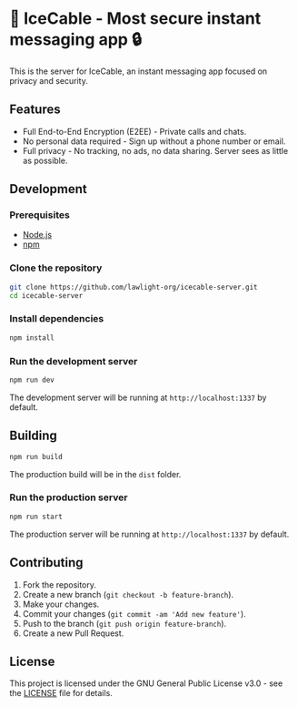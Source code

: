 # 🧊 IceCable - Most secure instant messaging app 🔒

This is the server for IceCable, an instant messaging app focused on privacy and security.

## Features
- Full End-to-End Encryption (E2EE) - Private calls and chats.
- No personal data required - Sign up without a phone number or email.
- Full privacy - No tracking, no ads, no data sharing. Server sees as little as possible.

## Development

### Prerequisites
- [Node.js](https://nodejs.org/en/)
- [npm](https://www.npmjs.com/)

### Clone the repository
```bash
git clone https://github.com/lawlight-org/icecable-server.git
cd icecable-server
```

### Install dependencies
```bash
npm install
```

### Run the development server
```bash
npm run dev
```
The development server will be running at `http://localhost:1337` by default.

## Building
```bash
npm run build
```
The production build will be in the `dist` folder.

### Run the production server
```bash
npm run start
```
The production server will be running at `http://localhost:1337` by default.

## Contributing
1. Fork the repository.
2. Create a new branch (`git checkout -b feature-branch`).
3. Make your changes.
4. Commit your changes (`git commit -am 'Add new feature'`).
5. Push to the branch (`git push origin feature-branch`).
6. Create a new Pull Request.

## License
This project is licensed under the GNU General Public License v3.0 - see the [LICENSE](LICENSE) file for details.